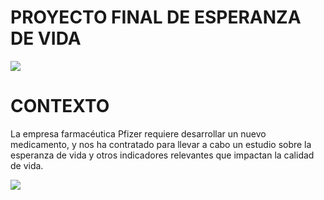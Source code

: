 # PROYECTO FINAL DE ESPERANZA DE VIDA
![](https://espaciomex.com/wp-content/uploads/2019/09/im_issuebrief__large.jpg)


# CONTEXTO
La empresa farmacéutica Pfizer requiere desarrollar un nuevo medicamento, y nos ha contratado para llevar a cabo un estudio sobre la esperanza de vida y otros indicadores relevantes que impactan la calidad de vida.

![](https://imagenes.elpais.com/resizer/ro6jAPQcZyshG8C5Qrbvfm-S3U0=/414x0/cloudfront-eu-central-1.images.arcpublishing.com/prisa/UNRW7DCXLJJR5EL2OBTAIQQD2Y.jpg)
